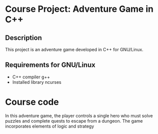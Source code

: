 # Course Project: Adventure Game in C++

## Description
This project is an adventure game developed in C++ for GNU/Linux.

## Requirements for GNU/Linux
- C++ compiler g++
- Installed library ncurses

# Course code
In this adventure game, the player controls a single hero who must solve puzzles and complete quests to escape from a dungeon. The game incorporates elements of logic and strategy
